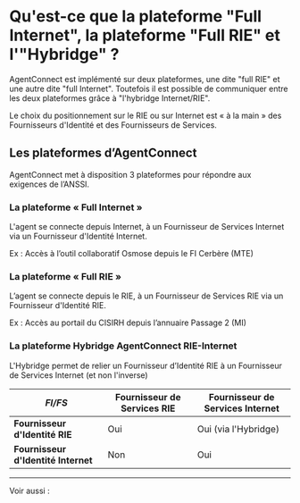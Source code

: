 # Qu'est-ce que la plateforme "Full Internet", la plateforme "Full RIE" et l'"Hybridge" ?

AgentConnect est implémenté sur deux plateformes, une dite "full RIE" et une autre dite "full Internet". Toutefois il est possible de communiquer entre les deux plateformes grâce à "l'hybridge Internet/RIE".

Le choix du positionnement sur le RIE ou sur Internet est « à la main » des Fournisseurs d'Identité et des Fournisseurs de Services.

## Les plateformes d’AgentConnect

AgentConnect met à disposition 3 plateformes pour répondre aux exigences de l’ANSSI.

### La plateforme « Full Internet »

L'agent se connecte depuis Internet, à un Fournisseur de Services Internet via un Fournisseur d'Identité Internet.

Ex : Accès à l’outil collaboratif Osmose depuis le FI Cerbère (MTE)

### La plateforme « Full RIE »

L’agent se connecte depuis le RIE, à un Fournisseur de Services RIE via un Fournisseur d'Identité RIE.

Ex : Accès au portail du CISIRH depuis l’annuaire Passage 2 (MI)

### La plateforme Hybridge AgentConnect RIE-Internet

L'Hybridge permet de relier un Fournisseur d’Identité RIE à un Fournisseur de Services Internet (et non l'inverse)

|*FI/FS* | Fournisseur de Services RIE | Fournisseur de Services Internet |
|---- | ------ | ------ | 
|**Fournisseur d'Identité RIE** | Oui | Oui (via l'Hybridge)|
|**Fournisseur d'Identité Internet**| Non | Oui |



---

Voir aussi : 

